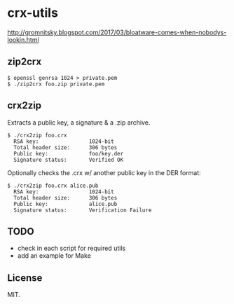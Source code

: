 # crx-utils

http://gromnitsky.blogspot.com/2017/03/bloatware-comes-when-nobodys-lookin.html

## zip2crx

~~~
$ openssl genrsa 1024 > private.pem
$ ./zip2crx foo.zip private.pem
~~~

## crx2zip

Extracts a public key, a signature & a .zip archive.

~~~
$ ./crx2zip foo.crx
  RSA key:                1024-bit
  Total header size:      306 bytes
  Public key:             foo/key.der
  Signature status:       Verified OK
~~~

Optionally checks the .crx w/ another public key in the DER format:

~~~
$ ./crx2zip foo.crx alice.pub
  RSA key:                1024-bit
  Total header size:      306 bytes
  Public key:             alice.pub
  Signature status:       Verification Failure
~~~

## TODO

- check in each script for required utils
- add an example for Make

## License

MIT.
